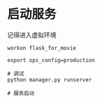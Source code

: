 # 启动服务

记得进入虚拟环境

    workon flask_for_movie
    
    export ops_config=production
    
    # 调试
    python manager.py runserver
    
    # 服务启动
    
    
    